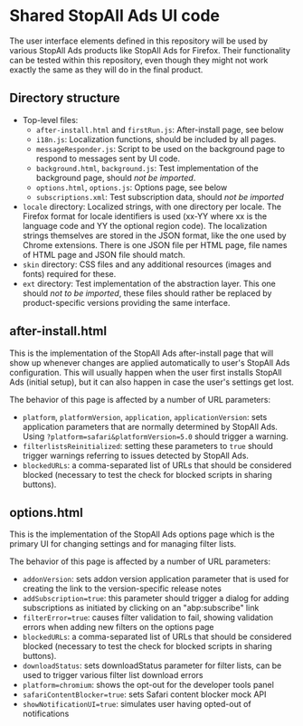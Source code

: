 Shared StopAll Ads UI code
===========================

The user interface elements defined in this repository will be used by various
StopAll Ads products like StopAll Ads for Firefox. Their functionality can be
tested within this repository, even though they might not work exactly the same
as they will do in the final product.

Directory structure
-------------------

* Top-level files:
  * `after-install.html` and `firstRun.js`: After-install page, see below
  * `i18n.js`: Localization functions, should be included by all pages.
  * `messageResponder.js`: Script to be used on the background page to respond
    to messages sent by UI code.
  * `background.html`, `background.js`: Test implementation of the background
    page, should *not be imported*.
  * `options.html`, `options.js`: Options page, see below
  * `subscriptions.xml`: Test subscription data, should *not be imported*
* `locale` directory: Localized strings, with one directory per locale. The
  Firefox format for locale identifiers is used (xx-YY where xx is the language
  code and YY the optional region code). The localization strings themselves are
  stored in the JSON format, like the one used by Chrome extensions. There is
  one JSON file per HTML page, file names of HTML page and JSON file should
  match.
* `skin` directory: CSS files and any additional resources (images and fonts)
  required for these.
* `ext` directory: Test implementation of the abstraction layer. This one should
  *not to be imported*, these files should rather be replaced by
  product-specific versions providing the same interface.


after-install.html
-------------

This is the implementation of the StopAll Ads after-install page that will show up
whenever changes are applied automatically to user's StopAll Ads configuration.
This will usually happen when the user first installs StopAll Ads (initial
setup), but it can also happen in case the user's settings get lost.

The behavior of this page is affected by a number of URL parameters:

* `platform`, `platformVersion`, `application`, `applicationVersion`: sets
  application parameters that are normally determined by StopAll Ads. Using
  `?platform=safari&platformVersion=5.0` should trigger a warning.
* `filterlistsReinitialized`: setting these parameters to `true` should
  trigger warnings referring to issues detected by StopAll Ads.
* `blockedURLs`: a comma-separated list of URLs that should be considered
  blocked (necessary to test the check for blocked scripts in sharing buttons).

options.html
------------

This is the implementation of the StopAll Ads options page which is the primary
UI for changing settings and for managing filter lists.

The behavior of this page is affected by a number of URL parameters:

* `addonVersion`: sets addon version application parameter that is used for
  creating the link to the version-specific release notes
* `addSubscription=true`: this parameter should trigger a dialog for adding
  subscriptions as initiated by clicking on an "abp:subscribe" link
* `filterError=true`: causes filter validation to fail, showing validation
  errors when adding new filters on the options page
* `blockedURLs`: a comma-separated list of URLs that should be considered
  blocked (necessary to test the check for blocked scripts in sharing buttons).
* `downloadStatus`: sets downloadStatus parameter for filter lists, can be used
  to trigger various filter list download errors
* `platform=chromium`: shows the opt-out for the developer tools panel
* `safariContentBlocker=true`: sets Safari content blocker mock API
* `showNotificationUI=true`: simulates user having opted-out of notifications


[crowdin]: https://crowdin.com
